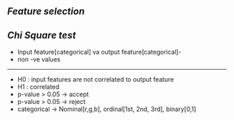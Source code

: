 ***Feature selection***
---
***Chi Square test***
--
- Input feature[categorical] va output feature[categorical]-
- non -ve values
---
- H0 : input features are not correlated to output feature
- H1 : correlated
- p-value > 0.05   -> accept
- p-value > 0.05   -> reject
- categorical  -> Nominal[r,g,b], ordinal[1st, 2nd, 3rd], binary[0,1]